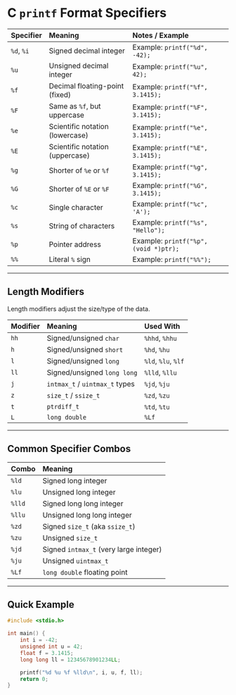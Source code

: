 # C `printf` Format Specifiers

| Specifier | Meaning                          | Notes / Example |
|:----------|:----------------------------------|:----------------|
| `%d`, `%i` | Signed decimal integer            | Example: `printf("%d", -42);` |
| `%u`      | Unsigned decimal integer           | Example: `printf("%u", 42);` |
| `%f`      | Decimal floating-point (fixed)     | Example: `printf("%f", 3.1415);` |
| `%F`      | Same as `%f`, but uppercase         | Example: `printf("%F", 3.1415);` |
| `%e`      | Scientific notation (lowercase)     | Example: `printf("%e", 3.1415);` |
| `%E`      | Scientific notation (uppercase)     | Example: `printf("%E", 3.1415);` |
| `%g`      | Shorter of `%e` or `%f`             | Example: `printf("%g", 3.1415);` |
| `%G`      | Shorter of `%E` or `%F`             | Example: `printf("%G", 3.1415);` |
| `%c`      | Single character                   | Example: `printf("%c", 'A');` |
| `%s`      | String of characters                | Example: `printf("%s", "Hello");` |
| `%p`      | Pointer address                    | Example: `printf("%p", (void *)ptr);` |
| `%%`      | Literal `%` sign                   | Example: `printf("%%");` |

---

## Length Modifiers

Length modifiers adjust the size/type of the data.

| Modifier | Meaning                           | Used With |
|:---------|:----------------------------------|:----------|
| `hh`     | Signed/unsigned `char`             | `%hhd`, `%hhu` |
| `h`      | Signed/unsigned `short`            | `%hd`, `%hu` |
| `l`      | Signed/unsigned `long`             | `%ld`, `%lu`, `%lf` |
| `ll`     | Signed/unsigned `long long`        | `%lld`, `%llu` |
| `j`      | `intmax_t` / `uintmax_t` types      | `%jd`, `%ju` |
| `z`      | `size_t` / `ssize_t`                | `%zd`, `%zu` |
| `t`      | `ptrdiff_t`                        | `%td`, `%tu` |
| `L`      | `long double`                      | `%Lf` |

---

## Common Specifier Combos

| Combo      | Meaning                                  |
|:-----------|:-----------------------------------------|
| `%ld`      | Signed long integer                     |
| `%lu`      | Unsigned long integer                   |
| `%lld`     | Signed long long integer                |
| `%llu`     | Unsigned long long integer              |
| `%zd`      | Signed `size_t` (aka `ssize_t`)          |
| `%zu`      | Unsigned `size_t`                       |
| `%jd`      | Signed `intmax_t` (very large integer)   |
| `%ju`      | Unsigned `uintmax_t`                    |
| `%Lf`      | `long double` floating point            |

---

## Quick Example

```c
#include <stdio.h>

int main() {
    int i = -42;
    unsigned int u = 42;
    float f = 3.1415;
    long long ll = 12345678901234LL;

    printf("%d %u %f %lld\n", i, u, f, ll);
    return 0;
}